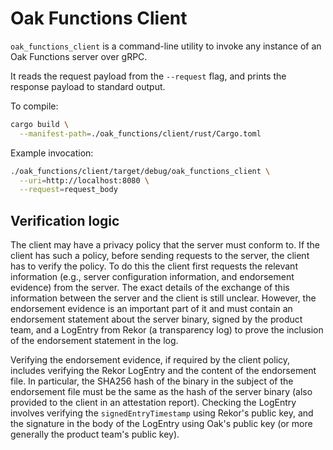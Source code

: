 # Oak Functions Client

`oak_functions_client` is a command-line utility to invoke any instance of an
Oak Functions server over gRPC.

It reads the request payload from the `--request` flag, and prints the response
payload to standard output.

To compile:

```sh
cargo build \
  --manifest-path=./oak_functions/client/rust/Cargo.toml
```

Example invocation:

```sh
./oak_functions/client/target/debug/oak_functions_client \
  --uri=http://localhost:8080 \
  --request=request_body
```

## Verification logic

The client may have a privacy policy that the server must conform to. If the
client has such a policy, before sending requests to the server, the client has
to verify the policy. To do this the client first requests the relevant
information (e.g., server configuration information, and endorsement evidence)
from the server. The exact details of the exchange of this information between
the server and the client is still unclear. However, the endorsement evidence is
an important part of it and must contain an endorsement statement about the
server binary, signed by the product team, and a LogEntry from Rekor (a
transparency log) to prove the inclusion of the endorsement statement in the
log.

Verifying the endorsement evidence, if required by the client policy, includes
verifying the Rekor LogEntry and the content of the endorsement file. In
particular, the SHA256 hash of the binary in the subject of the endorsement file
must be the same as the hash of the server binary (also provided to the client
in an attestation report). Checking the LogEntry involves verifying the
`signedEntryTimestamp` using Rekor's public key, and the signature in the body
of the LogEntry using Oak's public key (or more generally the product team's
public key).

